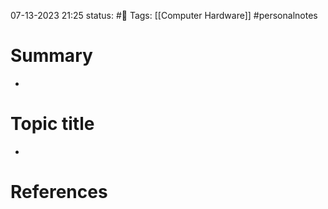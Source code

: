 07-13-2023 21:25
status: #📝
Tags: [[Computer Hardware]] #personalnotes

# Summary 
- 

# Topic title 
- 

# References
